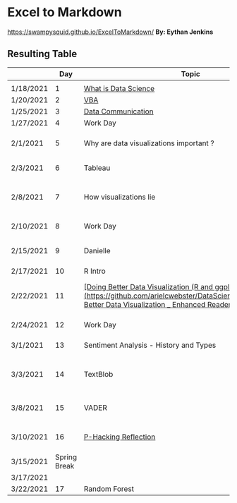 # **Excel to Markdown**
https://swampysquid.github.io/ExcelToMarkdown/
**By: Eythan Jenkins**

## Resulting Table

||**Day**|**Topic**|**Due**|
|---|---|---|---|
|||||
|1/18/2021|1|<u>[What is Data Science ](https://docs.google.com/document/d/1yhVB9DfddvJIiXitX2ZC1W0D3cJbcvib5fWmUlgqNO0/edit)</u>||
|1/20/2021|2|<u>[VBA](https://docs.google.com/document/d/1ASoeI5CjFgyQTBm-HFPvmRC_94niTPx4s9crQEDVb10/edit)</u>|<u>[HW1 - Excel](https://docs.google.com/document/d/1g8eOYNe9sDmrstRgvFRZBskxjaIaD7Za4lFXSgPPkVw/edit)</u>|
|1/25/2021|3|<u>[Data Communication](https://docs.google.com/document/d/1PTe_eezbRdZcxIOODyiQzDM4vtjVNJkVDC_7vZQSoZE/edit)</u>||
|1/27/2021|4|Work Day|<u>[HW2 - VBA](https://docs.google.com/document/d/1bTkmUon_Kq6_DupNw2Szh-T4rFGqzeA2aIIBy7m1yhk/edit)</u>|
|2/1/2021|5|Why are data visualizations important ?|<u>[Reading Due - Florence Nightengale](https://docs.google.com/forms/d/1FBgScIpV9Vpa-jb1nlWuoCqOxFE7v5SmQtacpFHpIq8/edit)</u>|
|2/3/2021|6|Tableau|<u>[COVID Risk Calculator](https://www.nytimes.com/2021/12/30/style/covid-risk-calculator.html)</u>|
|2/8/2021|7|How visualizations lie|<u>[Reading Due - Differnet Kinds of Data Visualization](https://github.com/arielcwebster/DataScience/blob/main/visualdatacommunication.pdf)</u>|
|2/10/2021|8|Work Day|<u>[HW 3 - Tableau](https://docs.google.com/document/d/1bta4t39rpvl-kXgO2pmZPGypWnYyBbiyzCPek9kxv9E/edit)</u>|
|2/15/2021|9|Danielle|Reading Due - How Charts Lie|
|2/17/2021|10|R Intro||
|2/22/2021|11|<u>[Doing Better Data Visualization (R and ggplots tutorisl)](https://github.com/arielcwebster/DataScience/blob/main/Doing Better Data Visualization _ Enhanced Reader.pdf)</u>|<u>[Why Data is good for governments to provide](https://www.theguardian.com/local-government-network/2013/oct/21/open-data-us-san-francisco)</u>|
|2/24/2021|12|Work Day|<u>[HW 4 - ggplots](https://docs.google.com/document/u/0/d/1TXkdIoYaQrT3uLCqSY_RbHr2jYbZPsTP4KwXppt2sN0/edit)</u>|
|3/1/2021|13|Sentiment Analysis - History and Types|Data Annonymity|
|3/3/2021|14|TextBlob|<u>[Reading Due - How to un annonymize data](https://www.theguardian.com/technology/2019/jul/23/anonymised-data-never-be-anonymous-enough-study-finds)</u>|
|3/8/2021|15|VADER|<u>[De-Annonymizing Data](https://www.nature.com/articles/s41467-019-10933-3)</u>|
|3/10/2021|16|<u>[P-Hacking Reflection](https://rss.onlinelibrary.wiley.com/doi/epdf/10.1111/1740-9713.01505)</u>|HW 5 - Sentiment Analysis|
|3/15/2021|Spring Break||<u>[More P-Hacking](https://rss.onlinelibrary.wiley.com/doi/10.1111/1740-9713.01554)</u>|
|3/17/2021||||
|3/22/2021|17|Random Forest||


